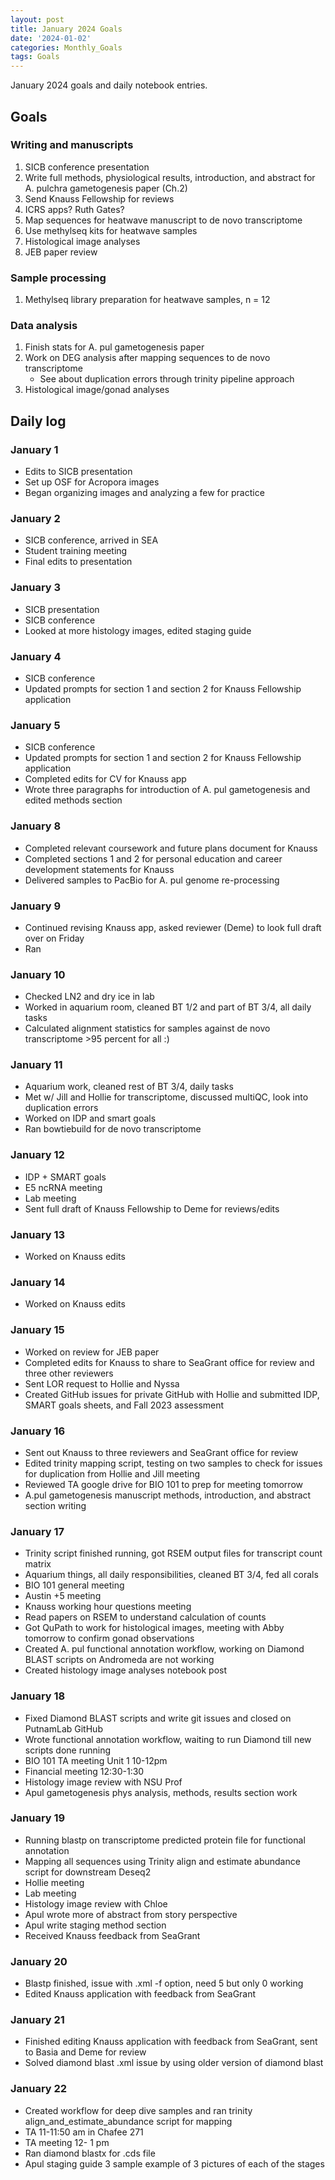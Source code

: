 ```yaml
---
layout: post
title: January 2024 Goals
date: '2024-01-02'
categories: Monthly_Goals
tags: Goals
---
```


January 2024 goals and daily notebook entries. 

## Goals  

### Writing and manuscripts 
              
1. SICB conference presentation
2. Write full methods, physiological results, introduction, and abstract for A. pulchra gametogenesis paper (Ch.2)
3. Send Knauss Fellowship for reviews
4. ICRS apps? Ruth Gates?
5. Map sequences for heatwave manuscript to de novo transcriptome
6. Use methylseq kits for heatwave samples
7. Histological image analyses
8. JEB paper review 


### Sample processing

1. Methylseq library preparation for heatwave samples, n = 12

### Data analysis

1. Finish stats for A. pul gametogenesis paper
2. Work on DEG analysis after mapping sequences to de novo transcriptome
	- See about duplication errors through trinity pipeline approach
3. Histological image/gonad analyses 

## Daily log 

### January 1
- Edits to SICB presentation
- Set up OSF for Acropora images
- Began organizing images and analyzing a few for practice

### January 2
- SICB conference, arrived in SEA
- Student training meeting
- Final edits to presentation

### January 3
- SICB presentation
- SICB conference
- Looked at more histology images, edited staging guide

### January 4
- SICB conference
- Updated prompts for section 1 and section 2 for Knauss Fellowship application

### January 5
- SICB conference
- Updated prompts for section 1 and section 2 for Knauss Fellowship application
- Completed edits for CV for Knauss app
- Wrote three paragraphs for introduction of A. pul gametogenesis and edited methods section

### January 8 
- Completed relevant coursework and future plans document for Knauss
- Completed sections 1 and 2 for personal education and career development statements for Knauss
- Delivered samples to PacBio for A. pul genome re-processing

### January 9 
- Continued revising Knauss app, asked reviewer (Deme) to look full draft over on Friday 
- Ran 

### January 10
- Checked LN2 and dry ice in lab
- Worked in aquarium room, cleaned BT 1/2 and part of BT 3/4, all daily tasks
- Calculated alignment statistics for samples against de novo transcriptome >95 percent for all :)

### January 11
- Aquarium work, cleaned rest of BT 3/4, daily tasks
- Met w/ Jill and Hollie for transcriptome, discussed multiQC, look into duplication errors
- Worked on IDP and smart goals 
- Ran bowtiebuild for de novo transcriptome

### January 12
- IDP + SMART goals 
- E5 ncRNA meeting 
- Lab meeting 
- Sent full draft of Knauss Fellowship to Deme for reviews/edits

### January 13
- Worked on Knauss edits

### January 14
- Worked on Knauss edits

### January 15
- Worked on review for JEB paper 
- Completed edits for Knauss to share to SeaGrant office for review and three other reviewers
- Sent LOR request to Hollie and Nyssa
- Created GitHub issues for private GitHub with Hollie and submitted IDP, SMART goals sheets, and Fall 2023 assessment

### January 16 
- Sent out Knauss to three reviewers and SeaGrant office for review
- Edited trinity mapping script, testing on two samples to check for issues for duplication from Hollie and Jill meeting
- Reviewed TA google drive for BIO 101 to prep for meeting tomorrow
- A.pul gametogenesis manuscript methods, introduction, and abstract section writing  

### January 17
- Trinity script finished running, got RSEM output files for transcript count matrix
- Aquarium things, all daily responsibilities, cleaned BT 3/4, fed all corals
- BIO 101 general meeting 
- Austin +5 meeting
- Knauss working hour questions meeting
- Read papers on RSEM to understand calculation of counts
- Got QuPath to work for histological images, meeting with Abby tomorrow to confirm gonad observations
- Created A. pul functional annotation workflow, working on Diamond BLAST scripts on Andromeda are not working
- Created histology image analyses notebook post

### January 18
- Fixed Diamond BLAST scripts and write git issues and closed on PutnamLab GitHub
- Wrote functional annotation workflow, waiting to run Diamond till new scripts done running
- BIO 101 TA meeting Unit 1 10-12pm
- Financial meeting 12:30-1:30
- Histology image review with NSU Prof
- Apul gametogenesis phys analysis, methods, results section work

### January 19
- Running blastp on transcriptome predicted protein file for functional annotation
- Mapping all sequences using Trinity align and estimate abundance script for downstream Deseq2
- Hollie meeting
- Lab meeting
- Histology image review with Chloe
- Apul wrote more of abstract from story perspective
- Apul write staging method section
- Received Knauss feedback from SeaGrant

### January 20
- Blastp finished, issue with .xml -f option, need 5 but only 0 working
- Edited Knauss application with feedback from SeaGrant

### January 21
- Finished editing Knauss application with feedback from SeaGrant, sent to Basia and Deme for review
- Solved diamond blast .xml issue by using older version of diamond blast 

### January 22
- Created workflow for deep dive samples and ran trinity align_and_estimate_abundance script for mapping
- TA 11-11:50 am in Chafee 271
- TA meeting 12- 1 pm
- Ran diamond blastx for .cds file
- Apul staging guide 3 sample example of 3 pictures of each of the stages 












